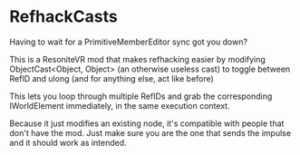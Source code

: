 # RefhackCasts
Having to wait for a PrimitiveMemberEditor sync got you down?

This is a ResoniteVR mod that makes refhacking easier by modifying ObjectCast<Object, Object> (an otherwise useless cast) to toggle between RefID and ulong (and for anything else, act like before)

This lets you loop through multiple RefIDs and grab the corresponding IWorldElement immediately, in the same execution context.

Because it just modifies an existing node, it's compatible with people that don't have the mod. Just make sure you are the one that sends the impulse and it should work as intended.
